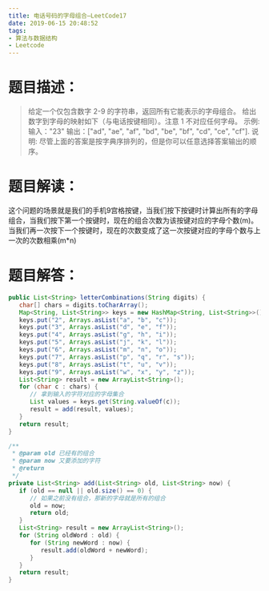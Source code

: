 ```yaml
---
title: 电话号码的字母组合—LeetCode17
date: 2019-06-15 20:48:52
tags: 
- 算法与数据结构
- Leetcode
---
```


# 题目描述：  

> 给定一个仅包含数字 2-9 的字符串，返回所有它能表示的字母组合。
> 给出数字到字母的映射如下（与电话按键相同）。注意 1 不对应任何字母。
> 示例:
> 输入："23"
> 输出：\["ad", "ae", "af", "bd", "be", "bf", "cd", "ce", "cf"].
>  说明:
>  尽管上面的答案是按字典序排列的，但是你可以任意选择答案输出的顺序。

# 题目解读：

这个问题的场景就是我们的手机9宫格按键，当我们按下按键时计算出所有的字母组合，当我们按下第一个按键时，现在的组合次数为该按键对应的字母个数(m)。当我们再一次按下一个按键时，现在的次数变成了这一次按键对应的字母个数与上一次的次数相乘(m*n)

<!--more-->

# 题目解答：

```java
public List<String> letterCombinations(String digits) {
   char[] chars = digits.toCharArray();
   Map<String, List<String>> keys = new HashMap<String, List<String>>();
   keys.put("2", Arrays.asList("a", "b", "c"));
   keys.put("3", Arrays.asList("d", "e", "f"));
   keys.put("4", Arrays.asList("g", "h", "i"));
   keys.put("5", Arrays.asList("j", "k", "l"));
   keys.put("6", Arrays.asList("m", "n", "o"));
   keys.put("7", Arrays.asList("p", "q", "r", "s"));
   keys.put("8", Arrays.asList("t", "u", "v"));
   keys.put("9", Arrays.asList("w", "x", "y", "z"));
   List<String> result = new ArrayList<String>();
   for (char c : chars) {
      // 拿到输入的字符对应的字母集合
      List values = keys.get(String.valueOf(c));
      result = add(result, values);
   }
   return result;
}

/**
 * @param old 已经有的组合
 * @param now 又要添加的字符
 * @return
 */
private List<String> add(List<String> old, List<String> now) {
   if (old == null || old.size() == 0) {
      // 如果之前没有组合，那新的字母就是所有的组合
      old = now;
      return old;
   }
   List<String> result = new ArrayList<String>();
   for (String oldWord : old) {
      for (String newWord : now) {
         result.add(oldWord + newWord);
      }
   }
   return result;
}
```